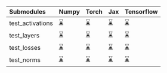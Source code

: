 | Submodules       | Numpy                                                                                                                           | Torch                                                                                                                           | Jax                                                                                                                             | Tensorflow                                                                                                                      |
|:-----------------|:--------------------------------------------------------------------------------------------------------------------------------|:--------------------------------------------------------------------------------------------------------------------------------|:--------------------------------------------------------------------------------------------------------------------------------|:--------------------------------------------------------------------------------------------------------------------------------|
| test_activations | <a href="https://github.com/unifyai/ivy/runs/8014883368?check_suite_focus=true" rel="noopener noreferrer" target="_blank">⌛</a> | <a href="https://github.com/unifyai/ivy/runs/8014883837?check_suite_focus=true" rel="noopener noreferrer" target="_blank">⌛</a> | <a href="https://github.com/unifyai/ivy/runs/8014884325?check_suite_focus=true" rel="noopener noreferrer" target="_blank">⌛</a> | <a href="https://github.com/unifyai/ivy/runs/8014884762?check_suite_focus=true" rel="noopener noreferrer" target="_blank">⌛</a> |
| test_layers      | <a href="https://github.com/unifyai/ivy/runs/8014883486?check_suite_focus=true" rel="noopener noreferrer" target="_blank">⌛</a> | <a href="https://github.com/unifyai/ivy/runs/8014883935?check_suite_focus=true" rel="noopener noreferrer" target="_blank">⌛</a> | <a href="https://github.com/unifyai/ivy/runs/8014884463?check_suite_focus=true" rel="noopener noreferrer" target="_blank">⌛</a> | <a href="https://github.com/unifyai/ivy/runs/8014884856?check_suite_focus=true" rel="noopener noreferrer" target="_blank">⌛</a> |
| test_losses      | <a href="https://github.com/unifyai/ivy/runs/8014883593?check_suite_focus=true" rel="noopener noreferrer" target="_blank">⌛</a> | <a href="https://github.com/unifyai/ivy/runs/8014884067?check_suite_focus=true" rel="noopener noreferrer" target="_blank">⌛</a> | <a href="https://github.com/unifyai/ivy/runs/8014884574?check_suite_focus=true" rel="noopener noreferrer" target="_blank">⌛</a> | <a href="https://github.com/unifyai/ivy/runs/8014884960?check_suite_focus=true" rel="noopener noreferrer" target="_blank">⌛</a> |
| test_norms       | <a href="https://github.com/unifyai/ivy/runs/8014883726?check_suite_focus=true" rel="noopener noreferrer" target="_blank">⌛</a> | <a href="https://github.com/unifyai/ivy/runs/8014884168?check_suite_focus=true" rel="noopener noreferrer" target="_blank">⌛</a> | <a href="https://github.com/unifyai/ivy/runs/8014884664?check_suite_focus=true" rel="noopener noreferrer" target="_blank">⌛</a> | <a href="https://github.com/unifyai/ivy/runs/8014885049?check_suite_focus=true" rel="noopener noreferrer" target="_blank">⌛</a> |